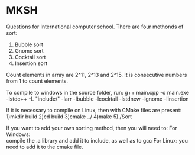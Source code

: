 # MKSH
Questions for International computer school. There are four methonds of sort:
1) Bubble sort
2) Gnome sort
3) Cocktail sort
4) Insertion sort

Count elements in array are 2^11, 2^13 and 2^15. It is consecutive numbers from 1 to count elements.

To compile to windows in the source folder, run:
g++ main.cpp -o main.exe -lstdc++ -L "include/" -larr -lbubble -lcocktail -lstdnew -lgnome -linsertion

If it is necessary to compile on Linux, then with CMake files are present:
1)mkdir build
2)cd build
3)cmake ../
4)make
5)./Sort

If you want to add your own sorting method, then you will need to:
    For Windows:    
        compile the .a library and add it to include, as well as to gcc
    For Linux: 
        you need to add it to the cmake file.
